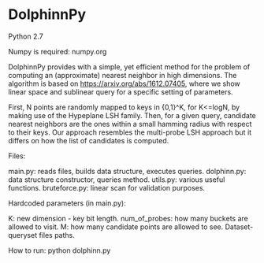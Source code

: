 # DolphinnPy
Python 2.7

Numpy is required: numpy.org

DolphinnPy provides with a simple, yet efficient method for the problem of computing an (approximate) nearest neighbor in high dimensions. The algorithm is based on https://arxiv.org/abs/1612.07405, where we show linear space and sublinear query for a specific setting of parameters. 

First, N points are randomly mapped to keys in {0,1}^K, for K<=logN, by making use of the Hypeplane LSH family. Then, for a given query, candidate nearest neighbors are the ones within a small hamming radius with respect to their keys. Our approach resembles the multi-probe LSH approach but it differs on how the list of candidates is computed. 

Files: 

main.py: reads files, builds data structure, executes queries.
dolphinn.py: data structure constructor, queries method.
utils.py: various useful functions.
bruteforce.py: linear scan for validation purposes.


Hardcoded parameters (in main.py):

K: new dimension - key bit length.
num_of_probes: how many buckets are allowed to visit.
M: how many candidate points are allowed to see.
Dataset-queryset files paths.


How to run: 
python dolphinn.py


